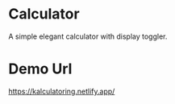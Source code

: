# Calculator
A simple elegant calculator with display toggler.

# Demo Url
https://kalculatoring.netlify.app/
